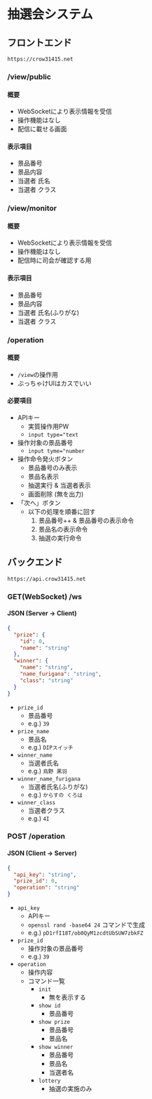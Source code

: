 # 抽選会システム

## フロントエンド

`https://crow31415.net`

### /view/public

#### 概要

- WebSocketにより表示情報を受信
- 操作機能はなし
- 配信に載せる画面

#### 表示項目

- 景品番号
- 景品内容
- 当選者 氏名
- 当選者 クラス

### /view/monitor

#### 概要

- WebSocketにより表示情報を受信
- 操作機能はなし
- 配信時に司会が確認する用

#### 表示項目

- 景品番号
- 景品内容
- 当選者 氏名(ふりがな)
- 当選者 クラス

### /operation

#### 概要

- `/view`の操作用
- ぶっちゃけUIはカスでいい

#### 必要項目

- APIキー
  - 実質操作用PW
  - `input type="text`
- 操作対象の景品番号
  - `input tyme="number`
- 操作命令発火ボタン
  - 景品番号のみ表示
  - 景品名表示
  - 抽選実行 & 当選者表示
  - 画面削除 (無を出力)
- 「次へ」ボタン
  - 以下の処理を順番に回す
    1. 景品番号++ & 景品番号の表示命令
    2. 景品名の表示命令
    3. 抽選の実行命令

## バックエンド

`https://api.crow31415.net`

### GET(WebSocket) /ws

#### JSON (Server -> Client)

```json
{
  "prize": {
    "id": 0,
    "name": "string"
  },
  "winner": {
    "name": "string",
    "name_furigana": "string",
    "class": "string"
  }
}
```

- `prize_id`
  - 景品番号
  - e.g.) `39`
- `prize_name`
  - 景品名
  - e.g.) `DIPスイッチ`
- `winner_name`
  - 当選者氏名
  - e.g.) `烏野 黒羽`
- `winner_name_furigana`
  - 当選者氏名(ふりがな)
  - e.g.) `からすの くろは`
- `winner_class`
  - 当選者クラス
  - e.g.) `4I`

### POST /operation

#### JSON (Client -> Server)

```json
{
  "api_key": "string",
  "prize_id": 0,
  "operation": "string"
}
```

- `api_key`
  - APIキー
  - `openssl rand -base64 24` コマンドで生成
  - e.g.) `pD1rfI18T/ob0QyM1zcdtUbSUW7zbkFZ`
- `prize_id`
  - 操作対象の景品番号
  - e.g.) `39`
- `operation`
  - 操作内容
  - コマンド一覧
    - `init`
      - 無を表示する
    - `show id`
      - 景品番号
    - `show prize`
      - 景品番号
      - 景品名
    - `show winner`
      - 景品番号
      - 景品名
      - 当選者名
    - `lottery`
      - 抽選の実施のみ

